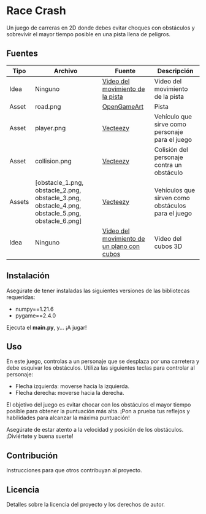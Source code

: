 # Race Crash

Un juego de carreras en 2D donde debes evitar choques con obstáculos y sobrevivir el mayor tiempo posible en una pista llena de peligros.

## Fuentes

| Tipo   | Archivo | Fuente                                                                                        | Descripción                                       |
|--------|---------|-----------------------------------------------------------------------------------------------|---------------------------------------------------|
| Idea   | Ninguno | [Video del movimiento de la pista](https://www.youtube.com/watch?v=CHNdbGbap0Y)              | Video del movimiento de la pista                   |
| Asset  | road.png| [OpenGameArt](https://opengameart.org/sites/default/files/road_0.png)                       | Pista                                             |
| Asset  | player.png| [Vecteezy](https://es.vecteezy.com)                                                        | Vehículo que sirve como personaje para el juego    |
| Asset  | collision.png| [Vecteezy](https://es.vecteezy.com)                                                    | Colisión del personaje contra un obstáculo          |
| Assets | [obstacle_1.png, obstacle_2.png, obstacle_3.png, obstacle_4.png, obstacle_5.png, obstacle_6.png] | [Vecteezy](https://es.vecteezy.com) | Vehículos que sirven como obstáculos para el juego |
| Idea   | Ninguno | [Video del movimiento de un plano con cubos](https://pythonprogramming.net/adding-ground-pyopengl-tutorial/?completed=/multiple-opengl-cubes/)              | Video del cubos 3D|

## Instalación

Asegúrate de tener instaladas las siguientes versiones de las bibliotecas requeridas:

* numpy==1.21.6
* pygame==2.4.0

Ejecuta el **main.py**, y... ¡A jugar!

## Uso

En este juego, controlas a un personaje que se desplaza por una carretera y debe esquivar los obstáculos. Utiliza las siguientes teclas para controlar al personaje:

- Flecha izquierda: moverse hacia la izquierda.
- Flecha derecha: moverse hacia la derecha.

El objetivo del juego es evitar chocar con los obstáculos el mayor tiempo posible para obtener la puntuación más alta. ¡Pon a prueba tus reflejos y habilidades para alcanzar la máxima puntuación!

Asegúrate de estar atento a la velocidad y posición de los obstáculos. ¡Diviértete y buena suerte!

## Contribución

Instrucciones para que otros contribuyan al proyecto.

## Licencia

Detalles sobre la licencia del proyecto y los derechos de autor.

